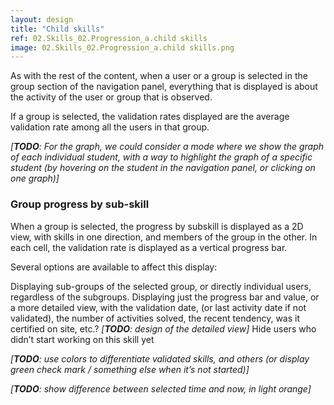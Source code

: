 ```yaml
---
layout: design
title: "Child skills"
ref: 02.Skills_02.Progression_a.child skills
image: 02.Skills_02.Progression_a.child skills.png
---
```

As with the rest of the content, when a user or a group is selected in the group section of the navigation panel, everything that is displayed is about the activity of the user or group that is observed.

If a group is selected, the validation rates displayed are the average validation rate among all the users in that group.

*[**TODO**: For the graph, we could consider a mode where we show the graph of each individual student, with a way to highlight the graph of a specific student (by hovering on the student in the navigation panel, or clicking on one graph)]*

### Group progress by sub-skill

When a group is selected, the progress by subskill is displayed as a 2D view, with skills in one direction, and members of the group in the other. In each cell, the validation rate is displayed as a vertical progress bar.

Several options are available to affect this display:

Displaying sub-groups of the selected group, or directly individual users, regardless of the subgroups.
Displaying just the progress bar and value, or a more detailed view, with the validation date, (or last activity date if not validated), the number of activities solved, the recent tendency, was it certified on site, etc.? *[**TODO**: design of the detailed view]*
Hide users who didn’t start working on this skill yet

*[**TODO**: use colors to differentiate validated skills, and others (or display green check mark / something else when it’s not started)]*

*[**TODO**: show difference between selected time and now, in light orange]*
